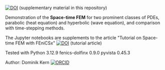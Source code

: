 [![DOI](https://zenodo.org/badge/964545678.svg)](https://doi.org/10.5281/zenodo.16778715) (supplementary material in this repository)

Demonstration of the **Space-time FEM** for two prominent classes of PDEs, parabolic (heat equation) and hyperbolic (wave equation), and comparison with time-stepping methods.

The Jupyter notebooks are supplements to the article "Tutorial on Space-time FEM with FEniCSx" 
[![DOI](https://zenodo.org/badge/DOI/10.5281/zenodo.16761462.svg)](https://doi.org/10.5281/zenodo.16761462) (tutorial article)

Tested with
Python 		3.12.9
fenics-dolfinx 	0.9.0
pyvista 	0.45.3

Author: Dominik Kern [![ORCID](https://img.shields.io/badge/ORCID-0000--0002--1958--2982-a6ce39?logo=orcid&logoColor=white)](https://orcid.org/0000-0002-1958-2982)
